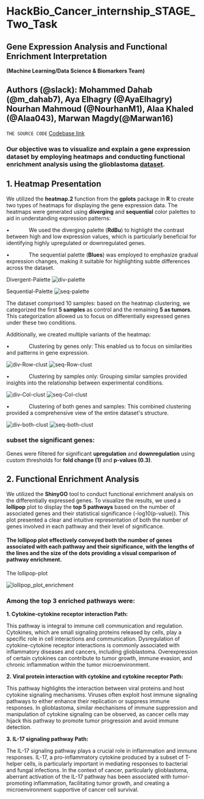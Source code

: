 # **HackBio_Cancer_internship_STAGE_Two_Task**
## **Gene Expression Analysis and Functional Enrichment Interpretation** 

**(Machine Learning/Data Science & Biomarkers Team)**
## **Authors (@slack): Mohammed Dahab (@m_dahab7), Aya Elhagry (@AyaElhagry) Nourhan Mahmoud (@NourhanM1), Alaa Khaled (@Alaa043), Marwan Magdy(@Marwan16)**
`THE SOURCE CODE` [Codebase link](https://github.com/MohammadDahab/HackBio_Cancer_internship_STAGE_2/blob/main/Stage_2_task.R)

### Our objective was to visualize and explain a gene expression dataset by employing heatmaps and conducting functional enrichment analysis using the **glioblastoma** [dataset](https://raw.githubusercontent.com/HackBio-Internship/public_datasets/main/Cancer2024/glioblastoma.csv).
## **1. Heatmap Presentation**
We utilized the **heatmap.2** function from the **gplots** package in **R** to create two types of heatmaps for displaying the gene expression data. The heatmaps were generated using **diverging** and **sequential** color palettes to aid in understanding expression patterns:

•             We used the diverging palette (**RdBu**) to highlight the contrast between high and low expression values, which is particularly beneficial for identifying highly upregulated or downregulated genes.

•             The sequential palette (**Blues**) was employed to emphasize gradual expression changes, making it suitable for highlighting subtle differences across the dataset.

Divergent-Palette ![div-palette](https://github.com/user-attachments/assets/9a12e260-1993-4b49-8f24-e606bfb9dbc5)

Sequential-Palette ![seq-palette](https://github.com/user-attachments/assets/1c2107a9-379c-4df0-b8be-7d2119b241d1)



The dataset comprised 10 samples: based on the heatmap clustering, we categorized the first **5 samples** as control and the remaining **5 as tumors**. This categorization allowed us to focus on differentially expressed genes under these two conditions.

Additionally, we created multiple variants of the heatmap:

•             Clustering by genes only: This enabled us to focus on similarities and patterns in gene expression. 

![div-Row-clust](https://github.com/user-attachments/assets/2d36320e-0e04-45bb-8079-46eacdd7699c)    ![seq-Row-clust](https://github.com/user-attachments/assets/52722416-73e0-4283-8c71-d437ec9e0b91)


•             Clustering by samples only: Grouping similar samples provided insights into the relationship between experimental conditions.

![div-Col-clust](https://github.com/user-attachments/assets/6d5bb27d-fe9a-4fed-8ec1-2f28b2cd49f7)    ![seq-Col-clust](https://github.com/user-attachments/assets/a43e6b39-b500-476f-a2cb-6c933050b732)

•             Clustering of both genes and samples: This combined clustering provided a comprehensive view of the entire dataset's structure.

![div-both-clust](https://github.com/user-attachments/assets/801a6c97-9599-4158-a459-093b0816f17d)    ![seq-both-clust](https://github.com/user-attachments/assets/33ffecaa-58ca-4ac3-8187-d0a0837fd811)


### **subset the significant genes:**
Genes were filtered for significant **upregulation** and **downregulation** using custom thresholds for **fold change (1)** and **p-values (0.3)**.

## **2\. Functional Enrichment Analysis**

We utilized the **ShinyGO** tool to conduct functional enrichment analysis on the differentially expressed genes. To visualize the results, we used a **lollipop** plot to display the **top 5 pathways** based on the number of associated genes and their statistical significance (-log10(p-value)). This plot presented a clear and intuitive representation of both the number of genes involved in each pathway and their level of significance.

#### **The lollipop plot** effectively conveyed both the number of genes associated with each pathway and their significance, with the lengths of the lines and the size of the dots providing a visual comparison of pathway enrichment.

The lollipop-plot

![lollipop_plot_enrichment](https://github.com/user-attachments/assets/41b9d5c4-6d96-418c-a856-d49d53d373f0)


### **Among the top 3 enriched pathways were:**

**1. Cytokine-cytokine receptor interaction Path:**

This pathway is integral to immune cell communication and regulation. Cytokines, which are small signaling proteins released by cells, play a specific role in cell interactions and communication. Dysregulation of cytokine-cytokine receptor interactions is commonly associated with inflammatory diseases and cancers, including glioblastoma. Overexpression of certain cytokines can contribute to tumor growth, immune evasion, and chronic inflammation within the tumor microenvironment.

**2. Viral protein interaction with cytokine and cytokine receptor Path:**

This pathway highlights the interaction between viral proteins and host cytokine signaling mechanisms. Viruses often exploit host immune signaling pathways to either enhance their replication or suppress immune responses. In glioblastoma, similar mechanisms of immune suppression and manipulation of cytokine signaling can be observed, as cancer cells may hijack this pathway to promote tumor progression and avoid immune detection.

**3. IL-17 signaling pathway Path:**

The IL-17 signaling pathway plays a crucial role in inflammation and immune responses. IL-17, a pro-inflammatory cytokine produced by a subset of T-helper cells, is particularly important in mediating responses to bacterial and fungal infections. In the context of cancer, particularly glioblastoma, aberrant activation of the IL-17 pathway has been associated with tumor-promoting inflammation, facilitating tumor growth, and creating a microenvironment supportive of cancer cell survival.
